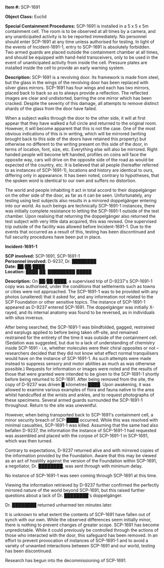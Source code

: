**Item #:** SCP-1691

**Object Class:** Euclid

**Special Containment Procedures:** SCP-1691 is installed in a 5 x 5 x 5m containment cell. The room is to be observed at all times by a camera, and any unanticipated activity is to be reported immediately. No personnel should enter SCP-1691 at any time unless authorised for testing. In light of the events of Incident-1691-1, entry to SCP-1691 is absolutely forbidden. Two armed guards are placed outside the containment chamber at all times, and should be equipped with hand-held transceivers, only to be used in the event of unanticipated activity from inside the cell. Pressure plates are installed inside the cell to provide an early warning system.

**Description:** SCP-1691 is a revolving door. Its framework is made from steel, but the glass in the wings of the revolving door has been replaced with silver glass mirrors. SCP-1691 has four wings and each has two mirrors, placed back to back so as to always provide a reflection. The reflected images are clear and undistorted, barring the one mirror which has been cracked. Despite the severity of this damage, all attempts to remove distinct shards of the glass from the door have failed.

When a subject walks through the door to the other side, it will at first appear that they have walked a full circle and returned to the original room. However, it will become apparent that this is not the case. One of the most obvious indications of this is in writing, which will be mirrored (writing brought back to this side of the doors have retained this property) but otherwise no different to the writing present on this side of the door, in terms of location, font, size, etc. Everything else will also be mirrored. Right handed people will become left handed, profiles on coins will face the opposite way, cars will drive on the opposite side of the road as would be expected of the country, etc. It is believed that all people (hereafter referred to as instances of SCP-1691-1), locations and history are identical to ours, differing only in appearance. It has been noted, contrary to hypotheses, that the spoken word is identical to our own and suffers no distortion.

The world and people inhabiting it act in total accord to their doppelgänger on the other side of the door, as far as it can be seen. Unfortunately, any testing using test subjects also results in a mirrored doppelgänger entering into our world. As such beings are technically SCP-1691-1 instances, there was initially complete resistance to letting the SCP-1691-1 outside of the test chamber. Upon realising that returning the doppelgänger also returned the test subject with very little data acquired, this was revised. One supervised trip outside of the facility was allowed before Incident-1691-1. Due to the events that occurred as a result of this, testing has been discontinued and full security procedures have been put in place.

**Incident-1691-1**

**SCP involved:** SCP-1691, SCP-1691-1  
**Personnel involved:** D-9237, Dr. ████████  
**Date:** ██/██/████  
**Location:** ████ ██, █████████ █████

**Description:** On ██/██/████, a supervised trip of D-9237's SCP-1691-1 copy was authorised, under the conditions that settlements such as towns or cities were not approached. The SCP-1691-1 was to be provided with any photos (unaltered) that it asked for, and any information not related to the SCP Foundation or other sensitive topics. The instance of SCP-1691-1 appeared as D-9237 entered SCP-1691. The doppelgänger was initially X-rayed, and its internal anatomy was found to be reversed, as in individuals with situs inversus.

After being searched, the SCP-1691-1 was blindfolded, gagged, restrained and earplugs applied to before being taken off-site, and remained restrained for the entirety of the time it was outside of the containment cell. (Sedation was suggested, but due to a lack of understanding of chemistry inside SCP-1691 - i.e, whether molecules were their chiral opposites or not – researchers decided that they did not know what effect normal tranquilisers would have on the instance of SCP-1691-1. As such attempts were made instead to suppress sensory and motor abilities as much as was otherwise possible.) Requests for information or images were noted and the results of those that were granted were intended to be given to the SCP-1691-1 shortly before being returned to SCP-1691. After being removed from the site, the copy of D-9237 was driven █ kilometres ████. Upon awakening, it was allowed to examine various examples of flora and fauna native to the area whilst handcuffed at the wrists and ankles, and to request photographs of these specimens. Several armed guards surrounded the SCP-1691-1 throughout. Return to the site was uneventful.

However, when being transported back to SCP-1691's containment cell, a minor security breach of SCP-████ occurred. While this was resolved with minimal casualties, SCP-1691-1 was killed. Assuming that the same had also befallen D-9237, the information the instance of SCP-1691-1 had requested was assembled and placed with the corpse of SCP-1691-1 in SCP-1691, which was then turned.

Contrary to expectations, D-9237 returned alive and with mirrored copies of the information provided by the Foundation. Aware that this may be viewed as an act of hostility against the version of the Foundation within SCP-1691, a negotiator, Dr. ████████, was sent through with minimum delay.

No instance of SCP-1691-1 was seen coming through SCP-1691 at this time.

Viewing the information retrieved by D-9237 further confirmed the perfectly mirrored nature of the world beyond SCP-1691, but this raised further questions about a lack of Dr. ████████'s doppelgänger.

Dr. ████████ returned unharmed ten minutes later.

It is unknown to what extent the contents of SCP-1691 have fallen out of synch with our own. While the observed differences seem initially minor, there is nothing to prevent changes of greater scope. SCP-1691 has become unpredictable. While it could previously be controlled through the actions of those who interacted with the door, this safeguard has been removed. In an effort to prevent provocation of instances of SCP-1691-1 and to avoid a variety of unwanted interactions between SCP-1691 and our world, testing has been discontinued.

Research has begun into the decommissioning of SCP-1691.